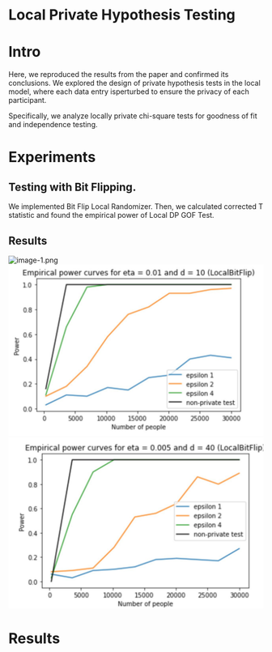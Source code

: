 # Local Private Hypothesis Testing

# Intro 
Here, we reproduced the results from the paper and confirmed its conclusions. We explored the design of private hypothesis tests in the local model, where each data entry isperturbed to ensure the privacy of each participant.

Specifically, we analyze locally private chi-square tests for goodness of fit and independence testing.


# Experiments 

## Testing with Bit Flipping.
 We implemented Bit Flip Local Randomizer. Then, we calculated corrected T statistic and found the empirical power of Local DP GOF Test.

## Results

![image-1.png](./Results/BitFlip_eta_01_d_4.jpeg)
![image-1.png](./Results/BitFlip_eta_01_d_10.jpeg)
![image-1.png](./Results/BitFlip_eta_005_d_40.jpeg)
# Results

